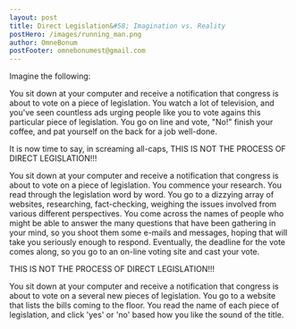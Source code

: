 ```yaml
---
layout: post
title: Direct Legislation&#58; Imagination vs. Reality
postHero: /images/running_man.png
author: OmneBonum
postFooter: omnebonumest@gmail.com
---
```


Imagine the following:

You sit down at your computer and receive a notification that congress is about
to vote on a piece of legislation.  You watch a lot of television, and you've seen
countless ads urging people like you to vote agains this particular piece of
legislation.  You go on line and vote, "No!" finish your coffee, and pat yourself on the back for a job well-done.

It is now time to say, in screaming all-caps, THIS IS NOT THE PROCESS OF DIRECT
LEGISLATION!!!

You sit down at your computer and receive a notification that congress is about
to vote on a piece of legislation. You commence your research.  You read through
the legislation word by word.  You go to a dizzying array of websites, researching,
fact-checking, weighing the issues involved from various different perspectives.
You come across the names of people who might be able to answer the many questions
that have been gathering in your mind, so you shoot them some e-mails and messages,
hoping that will take you seriously enough to respond.  Eventually, the deadline for the vote comes along, so you go to an on-line voting site and cast your vote.

THIS IS NOT THE PROCESS OF DIRECT LEGISLATION!!!

You sit down at your computer and receive a notification that congress is about
to vote on a several new pieces of legislation.  You go to a website that lists
the bills coming to the floor.  You read the name of each piece of legislation, and
click 'yes' or 'no' based how you like the sound of the title.
